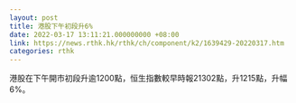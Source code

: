 ```yaml
---
layout: post
title: 港股下午初段升6%
date: 2022-03-17 13:11:21.000000000 +08:00
link: https://news.rthk.hk/rthk/ch/component/k2/1639429-20220317.htm
categories: rthk
---
```


港股在下午開市初段升逾1200點，恒生指數較早時報21302點，升1215點，升幅6%。

